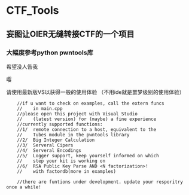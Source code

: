 # CTF_Tools
## 妄图让OIER无缝转接CTF的一个项目
### 大幅度参考python pwntools库


希望没人告我


嘤

请使用最新版VS以获得一般的使用体验
（不用ide就是噩梦级别的使用体验）
```
	//if u want to check on examples, call the extern funcs
	//    in main.cpp
	//please open this project with Visual Studio
	//    (latest version) for (maybe) a fine experience
	//currently supported functions:
	//1/  remote connection to a host, equivalent to the
	//    Tubes module in the pwntools library
	//2/  Big Integer Calculation
	//3/  Serveral Cipers
	//4/  Serveral Encodings
	//5/  Logger support, keep yourself informed on which
	//    step your kit is working on
	//6/  RSA Public Key Parse AND <N factorization>!
	//    with factordb(more in examples)

	//there are funtions under development. update your resporitry once a while!
```
